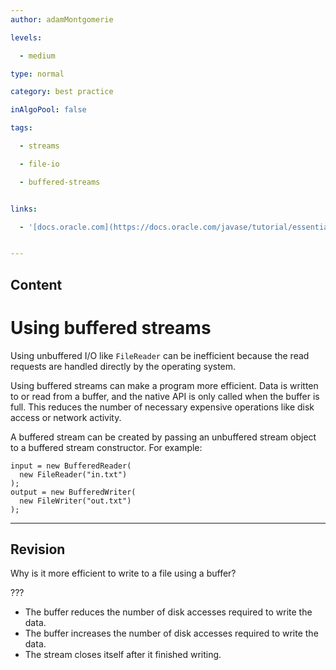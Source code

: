 ```yaml
---
author: adamMontgomerie

levels:

  - medium

type: normal

category: best practice

inAlgoPool: false

tags:

  - streams

  - file-io

  - buffered-streams


links:

  - '[docs.oracle.com](https://docs.oracle.com/javase/tutorial/essential/io/buffers.html){website}'


---
```

## Content
# Using buffered streams

Using unbuffered I/O like `FileReader` can be inefficient because the read requests are handled directly by the operating system.

Using buffered streams can make a program more efficient. Data is written to or read from a buffer, and the native API is only called when the buffer is full. This reduces the number of necessary expensive operations like disk access or network activity.

A buffered stream can be created by passing an unbuffered stream object to a buffered stream constructor. For example:
```
input = new BufferedReader(
  new FileReader("in.txt")
);
output = new BufferedWriter(
  new FileWriter("out.txt")
);
```

---
## Revision

Why is it more efficient to write to a file using a buffer?

???

* The buffer reduces the number of disk accesses required to write the data.
* The buffer increases the number of disk accesses required to write the data.
* The stream closes itself after it finished writing.

